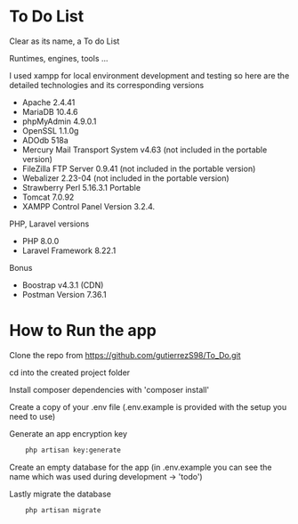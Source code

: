 # To Do List

Clear as its name, a To do List

Runtimes, engines, tools ...

I used xampp for local environment development and testing so here are the detailed technologies and its corresponding versions
  + Apache 2.4.41
  + MariaDB 10.4.6
  + phpMyAdmin 4.9.0.1
  + OpenSSL 1.1.0g
  + ADOdb 518a
  + Mercury Mail Transport System v4.63 (not included in the portable version)
  + FileZilla FTP Server 0.9.41 (not included in the portable version)
  + Webalizer 2.23-04 (not included in the portable version)
  + Strawberry Perl 5.16.3.1 Portable
  + Tomcat 7.0.92
  + XAMPP Control Panel Version 3.2.4.
  
PHP, Laravel versions
  + PHP 8.0.0 
  + Laravel Framework 8.22.1  
  
Bonus

  + Boostrap v4.3.1 (CDN)
  + Postman Version 7.36.1
  
  
# How to Run the app

Clone the repo from https://github.com/gutierrezS98/To_Do.git 

cd into the created project folder

Install composer dependencies with 'composer install'

Create a copy of your .env file (.env.example is provided with the setup you need to use)

Generate an app encryption key 
```sh
    php artisan key:generate
```
Create an empty database for the app (in .env.example you can see the name which was used during development -> 'todo') 

Lastly migrate the database
```sh
    php artisan migrate
```
